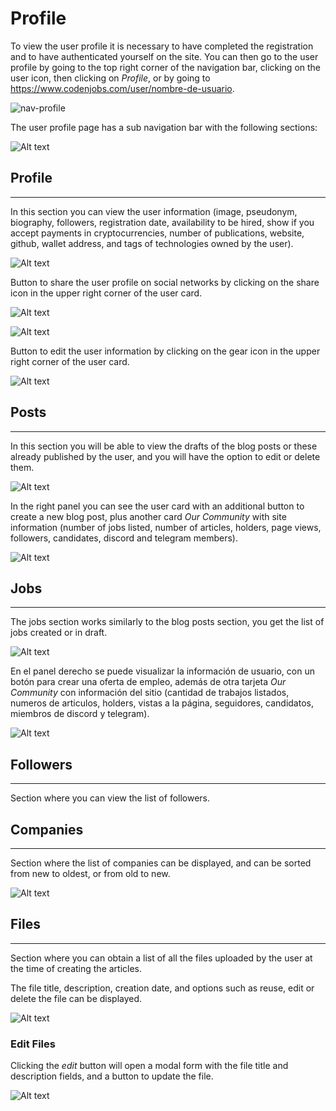 # Profile
 
To view the user profile it is necessary to have completed the registration and to have authenticated yourself on the site. You can then go to the user profile by going to the top right corner of the navigation bar, clicking on the user icon, then clicking on *Profile*, or by going to https://www.codenjobs.com/user/nombre-de-usuario.
 
![nav-profile](https://res.cloudinary.com/codenjobs/image/upload/v1662210927/user/file/mejzmdfqo7bccwik6wxu.png)
 
The user profile page has a sub navigation bar with the following sections:
 
![Alt text](https://res.cloudinary.com/codenjobs/image/upload/v1660656038/user/file/fxgsdadbjiwxnihryj2g.png)
 
 
## Profile
- - -
 
In this section you can view the user information (image, pseudonym, biography, followers, registration date, availability to be hired, show if you accept payments in cryptocurrencies, number of publications, website, github, wallet address, and tags of technologies owned by the user).
 
![Alt text](https://res.cloudinary.com/codenjobs/image/upload/v1660656309/user/file/etasjtsmow6vh5qucjkv.png)
 
Button to share the user profile on social networks by clicking on the share icon in the upper right corner of the user card.
 
![Alt text](https://res.cloudinary.com/codenjobs/image/upload/v1660656320/user/file/kxsxn1j9rja9vi0ydru7.png)
 
![Alt text](https://res.cloudinary.com/codenjobs/image/upload/v1660656335/user/file/kfp6cyirgfggsrjfzpuw.png)
 
Button to edit the user information by clicking on the gear icon in the upper right corner of the user card.
 
![Alt text](https://res.cloudinary.com/codenjobs/image/upload/v1660656349/user/file/iebxfdlwre01vtk0sko2.png)
 
 
## Posts
- - -
 
In this section you will be able to view the drafts of the blog posts or these already published by the user, and you will have the option to edit or delete them.
 
![Alt text](https://res.cloudinary.com/codenjobs/image/upload/v1660656409/user/file/eeje2xzpabuia3uqtb3z.png)
 
In the right panel you can see the user card with an additional button to create a new blog post, plus another card *Our Community* with site information (number of jobs listed, number of articles, holders, page views, followers, candidates, discord and telegram members).
 
![Alt text](https://res.cloudinary.com/codenjobs/image/upload/v1660656361/user/file/smodgyzslekw6aln6j3x.png)
 
 
## Jobs
- - -
 
The jobs section works similarly to the blog posts section, you get the list of jobs created or in draft.
 
![Alt text](https://res.cloudinary.com/codenjobs/image/upload/v1660656440/user/file/irneebzxge9o3yyfbkwo.png)
 
En el panel derecho se puede visualizar la información de usuario, con un botón para crear una oferta de empleo, además de otra tarjeta *Our Community* con información del sitio (cantidad de trabajos listados, numeros de articulos, holders, vistas a la página, seguidores, candidatos, miembros de discord y telegram).
 
![Alt text](https://res.cloudinary.com/codenjobs/image/upload/v1660656361/user/file/smodgyzslekw6aln6j3x.png)
 
## Followers
- - -
 
Section where you can view the list of followers.
 
## Companies
- - -
 
Section where the list of companies can be displayed, and can be sorted from new to oldest, or from old to new.
 
![Alt text](https://res.cloudinary.com/codenjobs/image/upload/v1660656450/user/file/bqlmxhyc2gihjqqrhprq.png)
 
## Files
- - -
 
Section where you can obtain a list of all the files uploaded by the user at the time of creating the articles.
 
The file title, description, creation date, and options such as reuse, edit or delete the file can be displayed.
 
![Alt text](https://res.cloudinary.com/codenjobs/image/upload/v1663098610/user/file/xzxeqm7fspbanpk9b64k.png)


### Edit Files

Clicking the *edit* button will open a modal form with the file title and description fields, and a button to update the file.

![Alt text](https://res.cloudinary.com/codenjobs/image/upload/v1663105639/user/file/hm5ths4zrfvj4kaygpe0.png)
